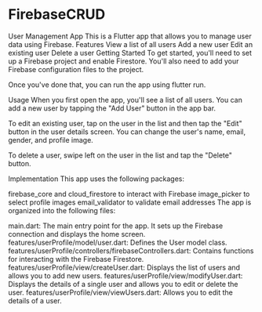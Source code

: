 # FirebaseCRUD
User Management App This is a Flutter app that allows you to manage user data using Firebase.  Features View a list of all users Add a new user Edit an existing user Delete a user
Getting Started
To get started, you'll need to set up a Firebase project and enable Firestore. You'll also need to add your Firebase configuration files to the project.

Once you've done that, you can run the app using flutter run.

Usage
When you first open the app, you'll see a list of all users. You can add a new user by tapping the "Add User" button in the app bar.

To edit an existing user, tap on the user in the list and then tap the "Edit" button in the user details screen. You can change the user's name, email, gender, and profile image.

To delete a user, swipe left on the user in the list and tap the "Delete" button.

Implementation
This app uses the following packages:

firebase_core and cloud_firestore to interact with Firebase
image_picker to select profile images
email_validator to validate email addresses
The app is organized into the following files:

main.dart: The main entry point for the app. It sets up the Firebase connection and displays the home screen.
features/userProfile/model/user.dart: Defines the User model class.
features/userProfile/controllers/firebaseControllers.dart: Contains functions for interacting with the Firebase Firestore.
features/userProfile/view/createUser.dart: Displays the list of users and allows you to add new users.
features/userProfile/view/modifyUser.dart: Displays the details of a single user and allows you to edit or delete the user.
features/userProfile/view/viewUsers.dart: Allows you to edit the details of a user.

